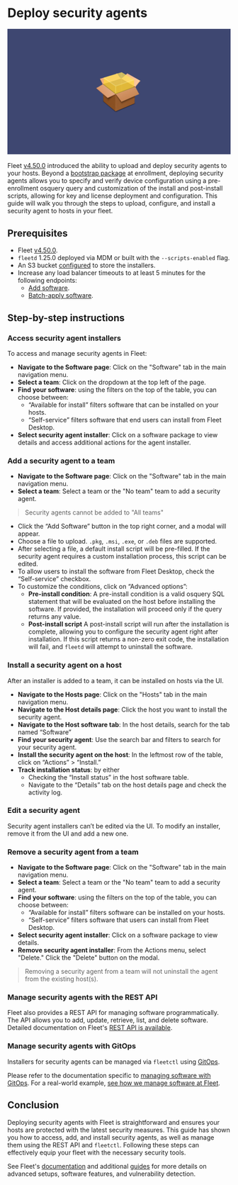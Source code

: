 # Deploy security agents

![Deploy security agents](../website/assets/images/articles/deploy-security-agents-1600x900@2x.png)

Fleet [v4.50.0](https://github.com/fleetdm/fleet/releases/tag/fleet-v4.50.0) introduced the ability to upload and deploy security agents to your hosts. Beyond a [bootstrap package](https://fleetdm.com/docs/using-fleet/mdm-macos-setup-experience#bootstrap-package) at enrollment, deploying security agents allows you to specify and verify device configuration using a pre-enrollment osquery query and customization of the install and post-install scripts, allowing for key and license deployment and configuration.  This guide will walk you through the steps to upload, configure, and install a security agent to hosts in your fleet.

## Prerequisites

* Fleet [v4.50.0](https://github.com/fleetdm/fleet/releases/tag/fleet-v4.50.0).
* `fleetd` 1.25.0 deployed via MDM or built with the `--scripts-enabled` flag.
* An S3 bucket [configured](https://fleetdm.com/docs/configuration/fleet-server-configuration#s-3-software-installers-bucket) to store the installers.
* Increase any load balancer timeouts to at least 5 minutes for the following endpoints:
    * [Add software](https://fleetdm.com/docs/rest-api/rest-api#add-software).
    * [Batch-apply software](https://fleetdm.com/docs/rest-api/rest-api#add-software).

## Step-by-step instructions

### Access security agent installers

To access and manage security agents in Fleet:

* **Navigate to the Software page**: Click on the "Software" tab in the main navigation menu.
* **Select a team**: Click on the dropdown at the top left of the page.
* **Find your software**: using the filters on the top of the table, you can choose between:
    * “Available for install” filters software that can be installed on your hosts.
    * “Self-service” filters software that end users can install from Fleet Desktop.
* **Select security agent installer**: Click on a software package to view details and access additional actions for the agent installer.

### Add a security agent to a team

* **Navigate to the Software page**: Click on the "Software" tab in the main navigation menu.
* **Select a team**: Select a team or the "No team" team to add a security agent.

> Security agents cannot be added to "All teams"

* Click the “Add Software” button in the top right corner, and a modal will appear.
* Choose a file to upload. `.pkg`, `.msi`, `.exe`, or `.deb` files are supported.
* After selecting a file, a default install script will be pre-filled. If the security agent requires a custom installation process, this script can be edited.
* To allow users to install the software from Fleet Desktop, check the “Self-service” checkbox.
* To customize the conditions, click on “Advanced options”:
    * **Pre-install condition**: A pre-install condition is a valid osquery SQL statement that will be evaluated on the host before installing the software. If provided, the installation will proceed only if the query returns any value.
    * **Post-install script** A post-install script will run after the installation is complete, allowing you to configure the security agent right after installation. If this script returns a non-zero exit code, the installation will fail, and `fleetd` will attempt to uninstall the software.

### Install a security agent on a host

After an installer is added to a team, it can be installed on hosts via the UI.

* **Navigate to the Hosts page**: Click on the "Hosts" tab in the main navigation menu.
* **Navigate to the Host details page**: Click the host you want to install the security agent.
* **Navigate to the Host software tab**: In the host details, search for the tab named “Software”
* **Find your security agent**: Use the search bar and filters to search for your security agent.
* **Install the security agent on the host**: In the leftmost row of the table, click on “Actions” > “Install.”
* **Track installation status**: by either
    * Checking the “Install status” in the host software table.
    * Navigate to the “Details” tab on the host details page and check the activity log.

### Edit a security agent

Security agent installers can’t be edited via the UI. To modify an installer, remove it from the UI and add a new one.

### Remove a security agent from a team

* **Navigate to the Software page**: Click on the "Software" tab in the main navigation menu.
* **Select a team**: Select a team or the "No team" team to add a security agent.
* **Find your software**: using the filters on the top of the table, you can choose between:
    * “Available for install” filters software can be installed on your hosts.
    * “Self-service” filters software that users can install from Fleet Desktop.
* **Select security agent installer**: Click on a software package to view details.
* **Remove security agent installer**: From the Actions menu, select "Delete." Click the "Delete" button on the modal.

> Removing a security agent from a team will not uninstall the agent from the existing host(s).

### Manage security agents with the REST API

Fleet also provides a REST API for managing software programmatically. The API allows you to add, update, retrieve, list, and delete software. Detailed documentation on Fleet's [REST API is available](https://fleetdm.com/docs/rest-api/rest-api#software).

### Manage security agents with GitOps

Installers for security agents can be managed via `fleetctl` using [GitOps](https://fleetdm.com/docs/using-fleet/gitops).

Please refer to the documentation specific to [managing software with GitOps](https://fleetdm.com/docs/using-fleet/gitops#software). For a real-world example, [see how we manage software at Fleet](https://github.com/fleetdm/fleet/tree/main/it-and-security/teams).


## Conclusion

Deploying security agents with Fleet is straightforward and ensures your hosts are protected with the latest security measures. This guide has shown you how to access, add, and install security agents, as well as manage them using the REST API and `fleetctl`. Following these steps can effectively equip your fleet with the necessary security tools.

See Fleet's [documentation](https://fleetdm.com/docs/using-fleet) and additional [guides](https://fleetdm.com/guides) for more details on advanced setups, software features, and vulnerability detection.


<meta name="articleTitle" value="Deploy security agents">
<meta name="authorFullName" value="Roberto Dip">
<meta name="authorGitHubUsername" value="roperzh">
<meta name="category" value="guides">
<meta name="publishedOn" value="2024-08-05">
<meta name="articleImageUrl" value="../website/assets/images/articles/deploy-security-agents-1600x900@2x.png">
<meta name="description" value="This guide will walk you through adding apps to Fleet for user self-service.">
